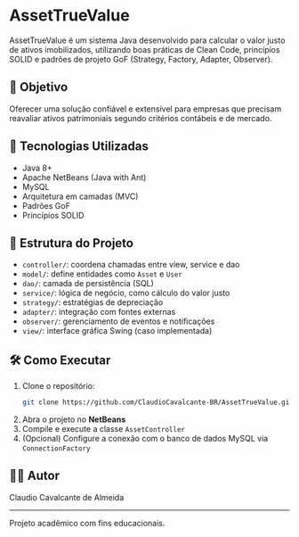 # AssetTrueValue

AssetTrueValue é um sistema Java desenvolvido para calcular o valor justo de ativos imobilizados, utilizando boas práticas de Clean Code, princípios SOLID e padrões de projeto GoF (Strategy, Factory, Adapter, Observer).

## 🧩 Objetivo
Oferecer uma solução confiável e extensível para empresas que precisam reavaliar ativos patrimoniais segundo critérios contábeis e de mercado.

## 🚀 Tecnologias Utilizadas
- Java 8+
- Apache NetBeans (Java with Ant)
- MySQL
- Arquitetura em camadas (MVC)
- Padrões GoF
- Princípios SOLID

## 📁 Estrutura do Projeto
- `controller/`: coordena chamadas entre view, service e dao
- `model/`: define entidades como `Asset` e `User`
- `dao/`: camada de persistência (SQL)
- `service/`: lógica de negócio, como cálculo do valor justo
- `strategy/`: estratégias de depreciação
- `adapter/`: integração com fontes externas
- `observer/`: gerenciamento de eventos e notificações
- `view/`: interface gráfica Swing (caso implementada)

## 🛠️ Como Executar
1. Clone o repositório:
   ```bash
   git clone https://github.com/ClaudioCavalcante-BR/AssetTrueValue.git
   ```
2. Abra o projeto no **NetBeans**
3. Compile e execute a classe `AssetController`
4. (Opcional) Configure a conexão com o banco de dados MySQL via `ConnectionFactory`

## 👨‍💻 Autor
Claudio Cavalcante de Almeida

---
Projeto acadêmico com fins educacionais.
